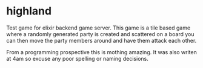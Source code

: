 <h1 id="highland">highland</h1>

Test game for elixir backend game server.
This game is a tile based game where a randomly
generated party is created and scattered on a board
you can then move the party members around and have
them attack each other.

From a programming prospective this is mothing amazing.
It was also writen at 4am so excuse any poor spelling
or naming decisions.
